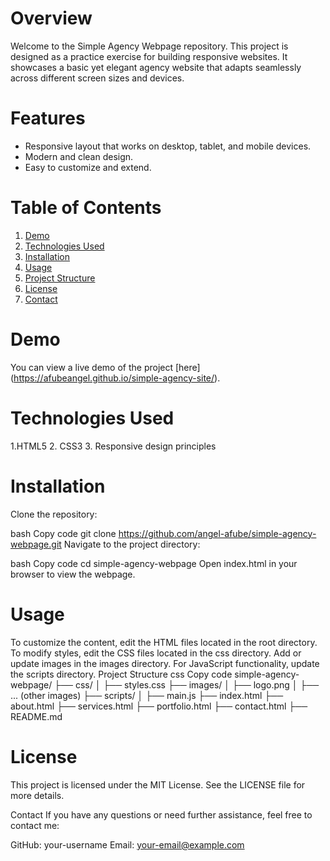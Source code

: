 # Overview

Welcome to the Simple Agency Webpage repository. This project is designed as a practice exercise for building responsive websites. 
It showcases a basic yet elegant agency website that adapts seamlessly across different screen sizes and devices.

# Features

- Responsive layout that works on desktop, tablet, and mobile devices.
- Modern and clean design.
- Easy to customize and extend.


# Table of Contents
1. [Demo](#demo)
2. [Technologies Used](#paragraph1)
3. [Installation](#subparagraph1)
4. [Usage](#paragraph2)
5. [Project Structure](#paragraph2)
6. [License](#paragraph2)
7. [Contact](#paragraph2)

# Demo
You can view a live demo of the project [here] (https://afubeangel.github.io/simple-agency-site/).

# Technologies Used
1.HTML5
2. CSS3
3. Responsive design principles

# Installation
Clone the repository:

bash
Copy code
git clone https://github.com/angel-afube/simple-agency-webpage.git
Navigate to the project directory:

bash
Copy code
cd simple-agency-webpage
Open index.html in your browser to view the webpage.

# Usage
To customize the content, edit the HTML files located in the root directory.
To modify styles, edit the CSS files located in the css directory.
Add or update images in the images directory.
For JavaScript functionality, update the scripts directory.
Project Structure
css
Copy code
simple-agency-webpage/
├── css/
│   ├── styles.css
├── images/
│   ├── logo.png
│   ├── ... (other images)
├── scripts/
│   ├── main.js
├── index.html
├── about.html
├── services.html
├── portfolio.html
├── contact.html
├── README.md


# License
This project is licensed under the MIT License. See the LICENSE file for more details.

Contact
If you have any questions or need further assistance, feel free to contact me:

GitHub: your-username
Email: your-email@example.com
